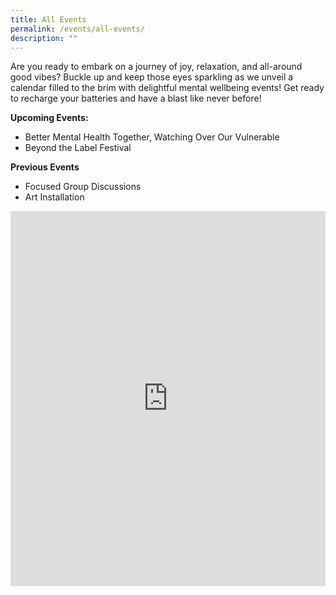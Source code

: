 ```yaml
---
title: All Events
permalink: /events/all-events/
description: ""
---
```

Are you ready to embark on a journey of joy, relaxation, and all-around good vibes? Buckle up and keep those eyes sparkling as we unveil a calendar filled to the brim with delightful mental wellbeing events! Get ready to recharge your batteries and have a blast like never before!

**Upcoming Events:** 
* Better Mental Health Together, Watching Over Our Vulnerable
* Beyond the Label Festival

**Previous Events**
* Focused Group Discussions
* Art Installation



<iframe scrolling="no" frameborder="0" height="600" width="100%" style="border: 0" src="https://calendar.google.com/calendar/embed?src=hbtleanonme%40gmail.com&amp;ctz=Asia%2FSingapore"></iframe>